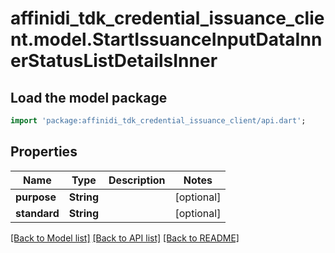 # affinidi_tdk_credential_issuance_client.model.StartIssuanceInputDataInnerStatusListDetailsInner

## Load the model package

```dart
import 'package:affinidi_tdk_credential_issuance_client/api.dart';
```

## Properties

| Name         | Type       | Description | Notes      |
| ------------ | ---------- | ----------- | ---------- |
| **purpose**  | **String** |             | [optional] |
| **standard** | **String** |             | [optional] |

[[Back to Model list]](../README.md#documentation-for-models) [[Back to API list]](../README.md#documentation-for-api-endpoints) [[Back to README]](../README.md)
